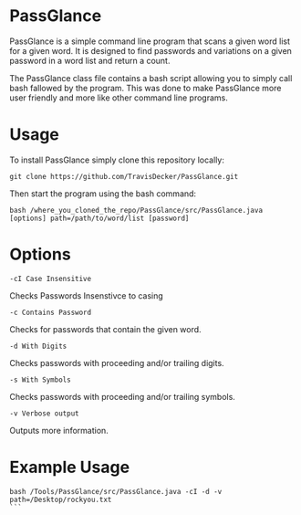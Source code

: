 # PassGlance
PassGlance is a simple command line program that scans a given word list for a given word.
It is designed to find passwords and variations on a given password in a word list and return a count.

The PassGlance class file contains a bash script allowing you to simply call bash fallowed by the program. 
This was done to make PassGlance more user friendly and more like other command line programs.

# Usage

To install PassGlance simply clone this repository locally:

````
git clone https://github.com/TravisDecker/PassGlance.git   
````

Then start the program using the bash command:

````
bash /where_you_cloned_the_repo/PassGlance/src/PassGlance.java [options] path=/path/to/word/list [password]
````

# Options

````
-cI Case Insensitive 
````
Checks Passwords Insenstivce to casing
````
-c Contains Password
````
Checks for passwords that contain the given word.
````
-d With Digits
````
Checks passwords with proceeding and/or trailing digits.
````
-s With Symbols
````
Checks passwords with proceeding and/or trailing symbols.
````
-v Verbose output
````
Outputs more information.


# Example Usage

```` 
bash /Tools/PassGlance/src/PassGlance.java -cI -d -v path=/Desktop/rockyou.txt
```

